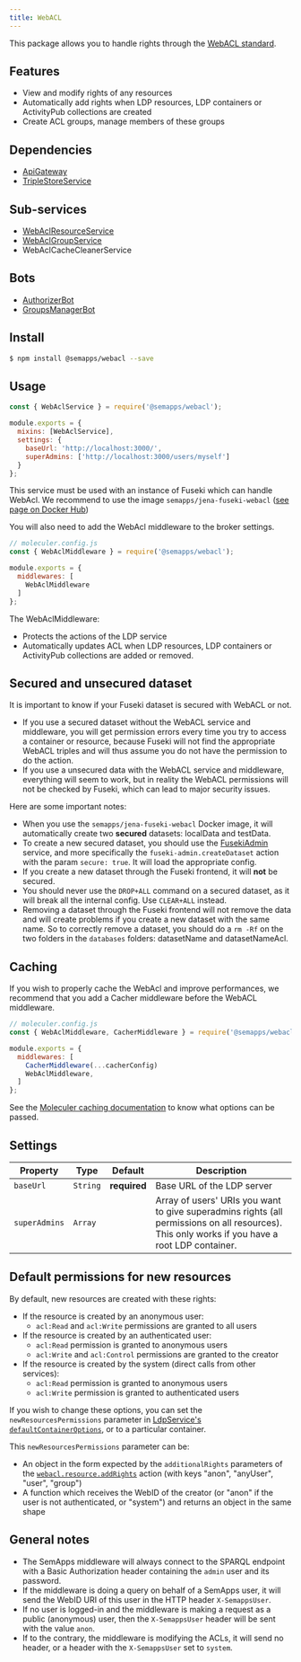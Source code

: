 ```yaml
---
title: WebACL
---
```


This package allows you to handle rights through the [WebACL standard](https://github.com/solid/web-access-control-spec).

## Features
- View and modify rights of any resources
- Automatically add rights when LDP resources, LDP containers or ActivityPub collections are created
- Create ACL groups, manage members of these groups

## Dependencies
- [ApiGateway](https://moleculer.services/docs/0.14/moleculer-web.html)
- [TripleStoreService](../triplestore.md)

## Sub-services
- [WebAclResourceService](resource.md)
- [WebAclGroupService](group.md)
- WebAclCacheCleanerService

## Bots
- [AuthorizerBot](authorizer.md)
- [GroupsManagerBot](groups-manager.md)

## Install

```bash
$ npm install @semapps/webacl --save
```

## Usage

```js
const { WebAclService } = require('@semapps/webacl');

module.exports = {
  mixins: [WebAclService],
  settings: {
    baseUrl: 'http://localhost:3000/',
    superAdmins: ['http://localhost:3000/users/myself']
  }
};
```

This service must be used with an instance of Fuseki which can handle WebAcl.
We recommend to use the image `semapps/jena-fuseki-webacl` ([see page on Docker Hub](https://hub.docker.com/r/semapps/jena-fuseki-webacl))

You will also need to add the WebAcl middleware to the broker settings.

```js
// moleculer.config.js
const { WebAclMiddleware } = require('@semapps/webacl');

module.exports = {
  middlewares: [
    WebAclMiddleware
  ]
};
```

The WebAclMiddleware:
- Protects the actions of the LDP service
- Automatically updates ACL when LDP resources, LDP containers or ActivityPub collections are added or removed.

## Secured and unsecured dataset

It is important to know if your Fuseki dataset is secured with WebACL or not. 

- If you use a secured dataset without the WebACL service and middleware, you will get permission errors every time you try to access a container or resource, because Fuseki will not find the appropriate WebACL triples and will thus assume you do not have the permission to do the action.
- If you use a unsecured data with the WebACL service and middleware, everything will seem to work, but in reality the WebACL permissions will not be checked by Fuseki, which can lead to major security issues.

Here are some important notes:

- When you use the `semapps/jena-fuseki-webacl` Docker image, it will automatically create two **secured** datasets: localData and testData.
- To create a new secured dataset, you should use the [FusekiAdmin](../fuseki-admin.md) service, and more specifically the `fuseki-admin.createDataset` action with the param `secure: true`. It will load the appropriate config.
- If you create a new dataset through the Fuseki frontend, it will **not** be secured.
- You should never use the `DROP+ALL` command on a secured dataset, as it will break all the internal config. Use `CLEAR+ALL` instead.
- Removing a dataset through the Fuseki frontend will not remove the data and will create problems if you create a new dataset with the same name. So to correctly remove a dataset, you should do a `rm -Rf` on the two folders in the `databases` folders: datasetName and datasetNameAcl.

## Caching

If you wish to properly cache the WebAcl and improve performances, we recommend that you add a Cacher middleware before the WebACL middleware.

```js
// moleculer.config.js
const { WebAclMiddleware, CacherMiddleware } = require('@semapps/webacl');

module.exports = {
  middlewares: [
    CacherMiddleware(...cacherConfig)
    WebAclMiddleware,
  ]
};
```

See the [Moleculer caching documentation](https://moleculer.services/docs/0.14/caching.html) to know what options can be passed.


## Settings

| Property | Type | Default | Description |
| -------- | ---- | ------- | ----------- |
| `baseUrl`|`String` | **required**| Base URL of the LDP server |
| `superAdmins`|`Array` | | Array of users' URIs you want to give superadmins rights (all permissions on all resources). This only works if you have a root LDP container. |


## Default permissions for new resources

By default, new resources are created with these rights:

- If the resource is created by an anonymous user:
  - `acl:Read` and `acl:Write` permissions are granted to all users
- If the resource is created by an authenticated user:
  - `acl:Read` permission is granted to anonymous users
  - `acl:Write` and `acl:Control` permissions are granted to the creator
- If the resource is created by the system (direct calls from other services):
  - `acl:Read` permission is granted to anonymous users
  - `acl:Write` permission is granted to authenticated users

If you wish to change these options, you can set the `newResourcesPermissions` parameter in [LdpService's `defaultContainerOptions`](../ldp/index.md#settings), or to a particular container.

This `newResourcesPermissions` parameter can be:
- An object in the form expected by the `additionalRights` parameters of the [`webacl.resource.addRights`](resource.md#webaclresourceaddrights) action (with keys "anon", "anyUser", "user", "group")
- A function which receives the WebID of the creator (or "anon" if the user is not authenticated, or "system") and returns an object in the same shape


## General notes

- The SemApps middleware will always connect to the SPARQL endpoint with a Basic Authorization header containing the `admin` user and its password.
- If the middleware is doing a query on behalf of a SemApps user, it will send the WebID URI of this user in the HTTP header `X-SemappsUser`.
- If no user is logged-in and the middleware is making a request as a public (anonymous) user, then the `X-SemappsUser` header will be sent with the value `anon`.
- If to the contrary, the middleware is modifying the ACLs, it will send no header, or a header with the `X-SemappsUser` set to `system`.
